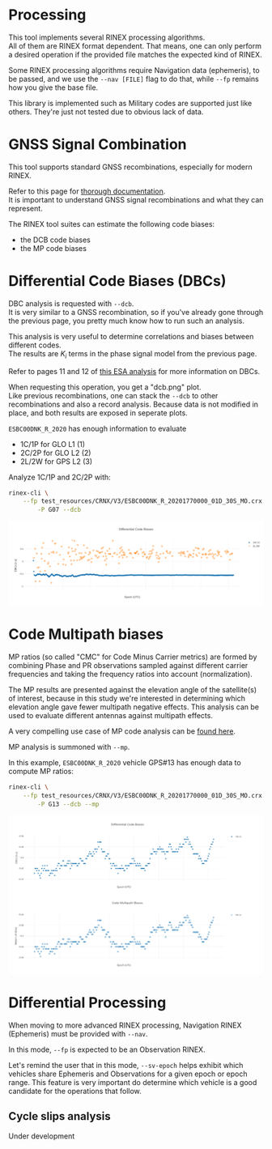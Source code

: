 Processing
==========

This tool implements several RINEX processing algorithms.    
All of them are RINEX format dependent. That means,
one can only perform a desired operation if the provided file matches
the expected kind of RINEX.

Some RINEX processing algorithms require Navigation data (ephemeris),
to be passed, and we use the `--nav [FILE]` flag to do that,
while `--fp` remains how you give the base file.

This library is implemented such as Military codes are supported just like others.
They're just not tested due to obvious lack of data.

GNSS Signal Combination
=======================

This tool supports standard GNSS recombinations, especially for modern RINEX. 

Refer to this page for [thorough documentation](gnss-combination.md).  
It is important to understand GNSS signal recombinations and what they can represent.  

The RINEX tool suites can estimate the following code biases:

- the DCB code biases 
- the MP code biases

Differential Code Biases (DBCs)
===============================

DBC analysis is requested with `--dcb`.  
It is very similar to a GNSS recombination, so if you've already gone through the previous page,
you pretty much know how to run such an analysis.

This analysis is very useful to determine correlations and biases between different codes.  
The results are $K_i$ terms in the phase signal model from the previous page.

Refer to pages 11 and 12 of
[this ESA analysis](http://navigation-office.esa.int/attachments_12649498_1_Reichel_5thGalSciCol_2015.pdf)
for more information on DBCs.

When requesting this operation, you get a "dcb.png" plot.  
Like previous recombinations, one can stack the `--dcb` to other recombinations and also a record analysis. 
Because data is not modified in place, and both results are exposed in seperate plots.

`ESBC00DNK_R_2020` has enough information to evaluate

* 1C/1P for GLO L1 (1)
* 2C/2P for GLO L2 (2)
* 2L/2W for GPS L2 (3)

Analyze 1C/1P and 2C/2P with:

```bash
rinex-cli \
    --fp test_resources/CRNX/V3/ESBC00DNK_R_20201770000_01D_30S_MO.crx.gz \
        -P G07 --dcb
```

<img align="center" width="650" src="https://github.com/georust/rinex/blob/main/doc/plots/esbc00dnk_ph_dcbs.png">


Code Multipath biases
=====================

MP ratios (so called "CMC" for Code Minus Carrier metrics) 
are formed by combining Phase and PR observations sampled against different carrier frequencies
and taking the frequency ratios into account (normalization).

The MP results are presented against the elevation angle of the satellite(s) of interest,
because in this study we're interested in determining which elevation angle gave
fewer multipath negative effects. This analysis can be used to evaluate
different antennas against multipath effects.

A very compelling use case of MP code analysis
can be
[found here](https://www.taoglas.com/wp-content/uploads/pdf/Multipath-Analysis-Using-Code-Minus-Carrier-Technique-in-GNSS-Antennas-_WhitePaper_VP__Final-1.pdf).


MP analysis is summoned with `--mp`.

In this example, `ESBC00DNK_R_2020` vehicle GPS#13 
has enough data to compute MP ratios:

```bash
rinex-cli \
    --fp test_resources/CRNX/V3/ESBC00DNK_R_20201770000_01D_30S_MO.crx.gz \
        -P G13 --dcb --mp
```

<img align="center" width="650" src="https://github.com/georust/rinex/blob/main/doc/plots/esbc00dnk_g13_dcb_mp.png">

Differential Processing
=======================

When moving to more advanced RINEX processing,
Navigation RINEX (Ephemeris) must be provided with `--nav`.

In this mode, `--fp` is expected to be an Observation RINEX.

Let's remind the user that in this mode, `--sv-epoch` helps
exhibit which vehicles share Ephemeris and Observations for a given epoch
or epoch range. This feature is very important do determine
which vehicle is a good candidate for the operations that follow.

## Cycle slips analysis

Under development

